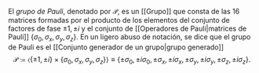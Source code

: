 El _grupo de Pauli_, denotado por $\mathcal{P}$, es un [[Grupo]] que consta de las 16 matrices formadas por el producto de los elementos del conjunto de factores de fase ${\pm 1, \pm i}$ y el conjunto de [[Operadores de Pauli|matrices de Pauli]] $\{\sigma_0, \sigma_x, \sigma_y, \sigma_z\}$. 
En un ligero abuso de notación, se dice que el grupo de Pauli es el [[Conjunto generador de un grupo|grupo generado]]
$$
\mathcal{P} \coloneqq \langle \{\pm 1, \pm i\} \times \{\sigma_0, \sigma_x, \sigma_y, \sigma_z\} \rangle\equiv \{ ±σ_0​,±iσ_0​,±σ_x​,±iσ_x​,±σ_y​,±iσ_y​,±σ_z​,±iσ_z​ \}.
$$